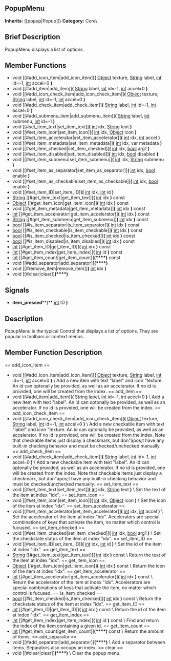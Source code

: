 ##  PopupMenu  
**Inherits:** [[popup|Popup]]\\
**Category:** Core\\
##  Brief Description  
PopupMenu displays a list of options.
##  Member Functions 
  * void [[#add_icon_item|add_icon_item]]**(** [Object](class_object) texture, [String](class_string) label, [int](class_int) id=-1, [int](class_int) accel=0 **)**
  * void [[#add_item|add_item]]**(** [String](class_string) label, [int](class_int) id=-1, [int](class_int) accel=0 **)**
  * void [[#add_icon_check_item|add_icon_check_item]]**(** [Object](class_object) texture, [String](class_string) label, [int](class_int) id=-1, [int](class_int) accel=0 **)**
  * void [[#add_check_item|add_check_item]]**(** [String](class_string) label, [int](class_int) id=-1, [int](class_int) accel=0 **)**
  * void [[#add_submenu_item|add_submenu_item]]**(** [String](class_string) label, [int](class_int) submenu, [int](class_int) id=-1 **)**
  * void [[#set_item_text|set_item_text]]**(** [int](class_int) idx, [String](class_string) text **)**
  * void [[#set_item_icon|set_item_icon]]**(** [int](class_int) idx, [Object](class_object) icon **)**
  * void [[#set_item_accelerator|set_item_accelerator]]**(** [int](class_int) idx, [int](class_int) accel **)**
  * void [[#set_item_metadata|set_item_metadata]]**(** [int](class_int) idx, var metadata **)**
  * void [[#set_item_checked|set_item_checked]]**(** [int](class_int) idx, [bool](class_bool) arg1 **)**
  * void [[#set_item_disabled|set_item_disabled]]**(** [int](class_int) idx, [bool](class_bool) disabled **)**
  * void [[#set_item_submenu|set_item_submenu]]**(** [int](class_int) idx, [String](class_string) submenu **)**
  * void [[#set_item_as_separator|set_item_as_separator]]**(** [int](class_int) idx, [bool](class_bool) enable **)**
  * void [[#set_item_as_checkable|set_item_as_checkable]]**(** [int](class_int) idx, [bool](class_bool) enable **)**
  * void [[#set_item_ID|set_item_ID]]**(** [int](class_int) idx, [int](class_int) id **)**
  * [String](class_string) [[#get_item_text|get_item_text]]**(** [int](class_int) idx **)** const
  * [Object](class_object) [[#get_item_icon|get_item_icon]]**(** [int](class_int) idx **)** const
  * void [[#get_item_metadata|get_item_metadata]]**(** [int](class_int) idx **)** const
  * [int](class_int) [[#get_item_accelerator|get_item_accelerator]]**(** [int](class_int) idx **)** const
  * [String](class_string) [[#get_item_submenu|get_item_submenu]]**(** [int](class_int) idx **)** const
  * [bool](class_bool) [[#is_item_separator|is_item_separator]]**(** [int](class_int) idx **)** const
  * [bool](class_bool) [[#is_item_checkable|is_item_checkable]]**(** [int](class_int) idx **)** const
  * [bool](class_bool) [[#is_item_checked|is_item_checked]]**(** [int](class_int) idx **)** const
  * [bool](class_bool) [[#is_item_disabled|is_item_disabled]]**(** [int](class_int) idx **)** const
  * [int](class_int) [[#get_item_ID|get_item_ID]]**(** [int](class_int) idx **)** const
  * [int](class_int) [[#get_item_index|get_item_index]]**(** [int](class_int) id **)** const
  * [int](class_int) [[#get_item_count|get_item_count]]**(****)** const
  * void [[#add_separator|add_separator]]**(****)**
  * void [[#remove_item|remove_item]]**(** [int](class_int) idx **)**
  * void [[#clear|clear]]**(****)**
##  Signals  
  * **item_pressed****(** [int](class_int) ID **)**
##  Description  
PopupMenu is the typical Control that displays a list of options. They are popular in toolbars or context menus.
##  Member Function Description  
==  add_icon_item  ==
  * void [[#add_icon_item|add_icon_item]]**(** [Object](class_object) texture, [String](class_string) label, [int](class_int) id=-1, [int](class_int) accel=0 **)**
\\
Add a new item with text "label" and icon "texture. An id can optonally be provided, as well as an accelerator. If no id is provided, one will be created from the index.
==  add_item  ==
  * void [[#add_item|add_item]]**(** [String](class_string) label, [int](class_int) id=-1, [int](class_int) accel=0 **)**
\\
Add a new item with text "label". An id can optonally be provided, as well as an accelerator. If no id is provided, one will be created from the index.
==  add_icon_check_item  ==
  * void [[#add_icon_check_item|add_icon_check_item]]**(** [Object](class_object) texture, [String](class_string) label, [int](class_int) id=-1, [int](class_int) accel=0 **)**
\\
Add a new checkable item with text "label" and icon "texture. An id can optonally be provided, as well as an accelerator. If no id is provided, one will be created from the index. Note that checkable items just display a checkmark, but don"apos;t have any built-in checking behavior and must be checked/unchecked manually.
==  add_check_item  ==
  * void [[#add_check_item|add_check_item]]**(** [String](class_string) label, [int](class_int) id=-1, [int](class_int) accel=0 **)**
\\
Add a new checkable item with text "label". An id can optonally be provided, as well as an accelerator. If no id is provided, one will be created from the index. Note that checkable items just display a checkmark, but don"apos;t have any built-in checking behavior and must be checked/unchecked manually.
==  set_item_text  ==
  * void [[#set_item_text|set_item_text]]**(** [int](class_int) idx, [String](class_string) text **)**
\\
Set the text of the item at index "idx".
==  set_item_icon  ==
  * void [[#set_item_icon|set_item_icon]]**(** [int](class_int) idx, [Object](class_object) icon **)**
\\
Set the icon of the item at index "idx".
==  set_item_accelerator  ==
  * void [[#set_item_accelerator|set_item_accelerator]]**(** [int](class_int) idx, [int](class_int) accel **)**
\\
Set the accelerator of the item at index "idx". Accelerators are special combinations of keys that activate the item, no matter which control is fucused.
==  set_item_checked  ==
  * void [[#set_item_checked|set_item_checked]]**(** [int](class_int) idx, [bool](class_bool) arg1 **)**
\\
Set the checkstate status of the item at index "idx".
==  set_item_ID  ==
  * void [[#set_item_ID|set_item_ID]]**(** [int](class_int) idx, [int](class_int) id **)**
\\
Set the id of the item at index "idx".
==  get_item_text  ==
  * [String](class_string) [[#get_item_text|get_item_text]]**(** [int](class_int) idx **)** const
\\
Return the text of the item at index "idx".
==  get_item_icon  ==
  * [Object](class_object) [[#get_item_icon|get_item_icon]]**(** [int](class_int) idx **)** const
\\
Return the icon of the item at index "idx".
==  get_item_accelerator  ==
  * [int](class_int) [[#get_item_accelerator|get_item_accelerator]]**(** [int](class_int) idx **)** const
\\
Return the accelerator of the item at index "idx". Accelerators are special combinations of keys that activate the item, no matter which control is fucused.
==  is_item_checked  ==
  * [bool](class_bool) [[#is_item_checked|is_item_checked]]**(** [int](class_int) idx **)** const
\\
Return the checkstate status of the item at index "idx".
==  get_item_ID  ==
  * [int](class_int) [[#get_item_ID|get_item_ID]]**(** [int](class_int) idx **)** const
\\
Return the id of the item at index "idx".
==  get_item_index  ==
  * [int](class_int) [[#get_item_index|get_item_index]]**(** [int](class_int) id **)** const
\\
Find and return the index of the item containing a given id.
==  get_item_count  ==
  * [int](class_int) [[#get_item_count|get_item_count]]**(****)** const
\\
Return the amount of items.
==  add_separator  ==
  * void [[#add_separator|add_separator]]**(****)**
\\
Add a separator between items. Separators also occupy an index.
==  clear  ==
  * void [[#clear|clear]]**(****)**
\\
Clear the popup menu.
